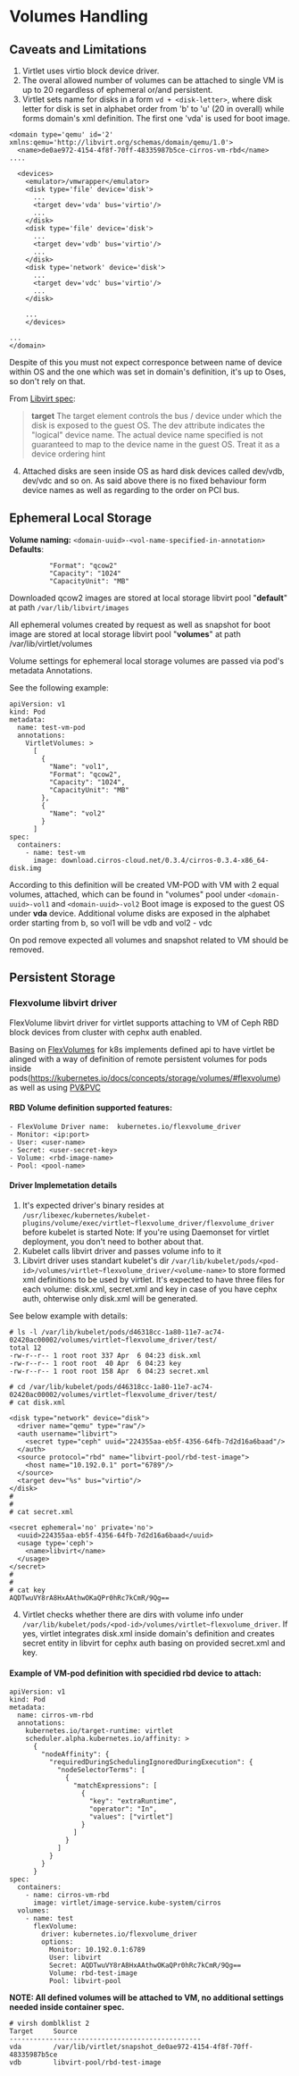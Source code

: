 # Volumes Handling

## Caveats and Limitations

1. Virtlet uses virtio block device driver.
2. The overal allowed number of volumes can be attached to single VM is up to 20 regardless of ephemeral or/and persistent.
3. Virtlet sets name for disks in a form ```vd + <disk-letter>```, where disk letter for disk is set in alphabet order from 'b' to 'u' (20 in overall) while forms domain's xml definition.
   The first one 'vda' is used for boot image.

```
<domain type='qemu' id='2' xmlns:qemu='http://libvirt.org/schemas/domain/qemu/1.0'>
  <name>de0ae972-4154-4f8f-70ff-48335987b5ce-cirros-vm-rbd</name>
....

  <devices>
    <emulator>/vmwrapper</emulator>
    <disk type='file' device='disk'>
      ...
      <target dev='vda' bus='virtio'/>
      ...
    </disk>
    <disk type='file' device='disk'>
      ...
      <target dev='vdb' bus='virtio'/>
      ...
    </disk>
    <disk type='network' device='disk'>
      ...
      <target dev='vdc' bus='virtio'/>
      ...
    </disk>

    ...
    </devices>

...
</domain>
```
Despite of this you must not expect corresponce between name of device within OS and the one which was set in domain's definition, it's up to Oses, so don't rely on that.

From [Libvirt spec](http://libvirt.org/formatdomain.html#elementsDisks):

> **target**
> The target element controls the bus / device under which the disk is exposed to the guest OS. The dev attribute indicates the "logical" device name. The actual device name specified is not guaranteed to map to the device name in the guest OS. Treat it as a device ordering hint

4. Attached disks are seen inside OS as hard disk devices called dev/vdb, dev/vdc and so on. As said above there is no fixed behaviour form device names as well as regarding to the order on PCI bus.

## Ephemeral Local Storage

**Volume naming:** `<domain-uuid>-<vol-name-specified-in-annotation>`
**Defaults**:
```
          "Format": "qcow2"
          "Capacity": "1024"
          "CapacityUnit": "MB"
```

Downloaded qcow2 images are stored at local storage libvirt pool "**default**" at path `/var/lib/libvirt/images`

All ephemeral volumes created by request as well as snapshot for boot image are stored
at local storage libvirt pool "**volumes**" at path /var/lib/virtlet/volumes


Volume settings for ephemeral local storage volumes are passed via pod's metadata Annotations.

See the following example:

```
apiVersion: v1
kind: Pod
metadata:
  name: test-vm-pod
  annotations:
    VirtletVolumes: >
      [
        {
          "Name": "vol1",
          "Format": "qcow2",
          "Capacity": "1024",
          "CapacityUnit": "MB"
        },
        {
          "Name": "vol2"
        }
      ]
spec:
  containers:
    - name: test-vm
      image: download.cirros-cloud.net/0.3.4/cirros-0.3.4-x86_64-disk.img
```

According to this definition will be created VM-POD with VM with 2 equal volumes, attached,  which can be found in "volumes" pool under `<domain-uuid>-vol1` and `<domain-uuid>-vol2`
Boot image is exposed to the guest OS under **vda** device.
Additional volume disks are exposed in the alphabet order starting from b, so vol1 will be vdb and vol2 - vdc

On pod remove expected all volumes and snapshot related to VM should be removed.

## Persistent Storage
### Flexvolume libvirt driver

FlexVolume libvirt driver for virtlet supports attaching to VM of Ceph RBD block devices from cluster with cephx auth enabled.

Basing on [FlexVolumes](https://github.com/kubernetes/community/blob/master/contributors/devel/flexvolume.md) for k8s implements defined api to have virtlet be alinged with a way of definition of remote persistent volumes for pods inside pods(https://kubernetes.io/docs/concepts/storage/volumes/#flexvolume) as well as using [PV&PVC](https://kubernetes.io/docs/concepts/storage/persistent-volumes/)

#### RBD Volume definition supported features:

```
- FlexVolume Driver name:  kubernetes.io/flexvolume_driver
- Monitor: <ip:port>
- User: <user-name>
- Secret: <user-secret-key>
- Volume: <rbd-image-name>
- Pool: <pool-name>
```

#### Driver Implemetation details
1. It's expected driver's binary resides at `/usr/libexec/kubernetes/kubelet-plugins/volume/exec/virtlet~flexvolume_driver/flexvolume_driver` before kubelet is started
Note: If you're using Daemonset for virtlet deployment, you don't need to bother about that.
2. Kubelet calls libvirt driver and passes volume info to it
3. Libvirt driver uses standart kubelet's dir `/var/lib/kubelet/pods/<pod-id>/volumes/virtlet~flexvolume_driver/<volume-name>` to store formed xml definitions to be used by virtlet. It's expected to have three files for each volume: disk.xml, secret.xml and key in case of you have cephx auth, ohterwise only disk.xml will be generated.

See below example with details:
```
# ls -l /var/lib/kubelet/pods/d46318cc-1a80-11e7-ac74-02420ac00002/volumes/virtlet~flexvolume_driver/test/
total 12
-rw-r--r-- 1 root root 337 Apr  6 04:23 disk.xml
-rw-r--r-- 1 root root  40 Apr  6 04:23 key
-rw-r--r-- 1 root root 158 Apr  6 04:23 secret.xml

# cd /var/lib/kubelet/pods/d46318cc-1a80-11e7-ac74-02420ac00002/volumes/virtlet~flexvolume_driver/test/
# cat disk.xml

<disk type="network" device="disk">
  <driver name="qemu" type="raw"/>
  <auth username="libvirt">
    <secret type="ceph" uuid="224355aa-eb5f-4356-64fb-7d2d16a6baad"/>
  </auth>
  <source protocol="rbd" name="libvirt-pool/rbd-test-image">
    <host name="10.192.0.1" port="6789"/>
  </source>
  <target dev="%s" bus="virtio"/>
</disk>
#
#
# cat secret.xml

<secret ephemeral='no' private='no'>
  <uuid>224355aa-eb5f-4356-64fb-7d2d16a6baad</uuid>
  <usage type='ceph'>
    <name>libvirt</name>
  </usage>
</secret>
#
#
# cat key
AQDTwuVY8rA8HxAAthwOKaQPr0hRc7kCmR/9Qg==
```
4. Virtlet checks whether there are dirs with volume info under `/var/lib/kubelet/pods/<pod-id>/volumes/virtlet~flexvolume_driver`. If yes, virtlet integrates disk.xml inside domain's definition and creates secret entity in libvirt for cephx auth basing on provided secret.xml and key.

#### Example of VM-pod definition with specidied rbd device to attach:
```
apiVersion: v1
kind: Pod
metadata:
  name: cirros-vm-rbd
  annotations:
    kubernetes.io/target-runtime: virtlet
    scheduler.alpha.kubernetes.io/affinity: >
      {
        "nodeAffinity": {
          "requiredDuringSchedulingIgnoredDuringExecution": {
            "nodeSelectorTerms": [
              {
                "matchExpressions": [
                  {
                    "key": "extraRuntime",
                    "operator": "In",
                    "values": ["virtlet"]
                  }
                ]
              }
            ]
          }
        }
      }
spec:
  containers:
    - name: cirros-vm-rbd
      image: virtlet/image-service.kube-system/cirros
  volumes:
    - name: test
      flexVolume:
        driver: kubernetes.io/flexvolume_driver
        options:
          Monitor: 10.192.0.1:6789
          User: libvirt
          Secret: AQDTwuVY8rA8HxAAthwOKaQPr0hRc7kCmR/9Qg==
          Volume: rbd-test-image
          Pool: libvirt-pool
```

**NOTE: All defined volumes will be attached to VM, no additional settings needed inside container spec.**

```
# virsh domblklist 2
Target     Source
------------------------------------------------
vda        /var/lib/virtlet/snapshot_de0ae972-4154-4f8f-70ff-48335987b5ce
vdb        libvirt-pool/rbd-test-image
```

